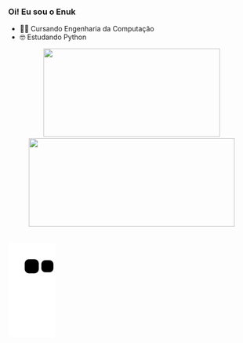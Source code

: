 ### Oi! Eu sou o Enuk
- 👨‍🎓 Cursando Engenharia da Computação
- 🤓 Estudando Python


<div align="center">
  <a href="https://github.com/EnukN">
  <img height="180em" width="360em" src="https://github-readme-stats.vercel.app/api?username=EnukN&show_icons=true&theme=dark&include_all_commits=true&count_private=true"/>
  <img height="180em" width="420em" src="https://github-readme-stats.vercel.app/api/top-langs/?username=EnukN&layout=compact&langs_count=7&theme=dark"/>
</div>

  
  ##
 

 
  ![Snake animation](https://github.com/EnukN/EnukN/blob/output/github-contribution-grid-snake.svg)
 
</div>
